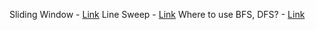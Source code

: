 Sliding Window - [Link](https://leetcode.com/discuss/study-guide/1773891/Sliding-Window-Technique-and-Question-Bank)
Line Sweep - [Link](https://leetcode.com/discuss/study-guide/2166045/line-sweep-algorithms)
Where to use BFS, DFS? - [Link](https://stackoverflow.com/questions/3332947/what-are-the-practical-factors-to-consider-when-choosing-between-depth-first-sea)